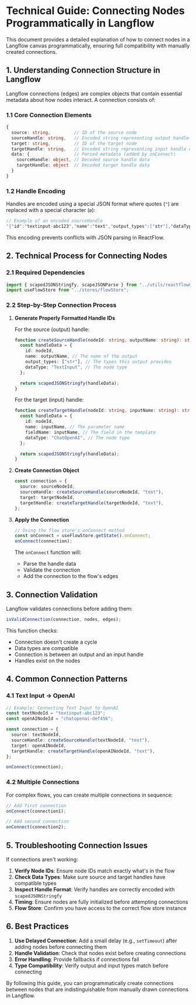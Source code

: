 # Technical Guide: Connecting Nodes Programmatically in Langflow

This document provides a detailed explanation of how to connect nodes in a Langflow canvas programmatically, ensuring full compatibility with manually created connections.

## 1. Understanding Connection Structure in Langflow

Langflow connections (edges) are complex objects that contain essential metadata about how nodes interact. A connection consists of:

### 1.1 Core Connection Elements

```typescript
{
  source: string,         // ID of the source node
  sourceHandle: string,   // Encoded string representing output handle data
  target: string,         // ID of the target node
  targetHandle: string,   // Encoded string representing input handle data
  data: {                 // Parsed metadata (added by onConnect)
    sourceHandle: object, // Decoded source handle data
    targetHandle: object  // Decoded target handle data
  }
}
```

### 1.2 Handle Encoding

Handles are encoded using a special JSON format where quotes (`"`) are replaced with a special character (`œ`):

```typescript
// Example of an encoded sourceHandle
"{"id":"textinput-abc123","name":"text","output_types":["str"],"dataType":"TextInput"}".replace(/"/g, "œ")
```

This encoding prevents conflicts with JSON parsing in ReactFlow.

## 2. Technical Process for Connecting Nodes

### 2.1 Required Dependencies

```typescript
import { scapedJSONStringfy, scapeJSONParse } from "../utils/reactflowUtils";
import useFlowStore from "../stores/flowStore";
```

### 2.2 Step-by-Step Connection Process

1. **Generate Properly Formatted Handle IDs**

   For the source (output) handle:

   ```typescript
   function createSourceHandle(nodeId: string, outputName: string): string {
     const handleData = {
       id: nodeId,
       name: outputName, // The name of the output
       output_types: ["str"], // The types this output provides
       dataType: "TextInput", // The node type
     };

     return scapedJSONStringfy(handleData);
   }
   ```

   For the target (input) handle:

   ```typescript
   function createTargetHandle(nodeId: string, inputName: string): string {
     const handleData = {
       id: nodeId,
       name: inputName, // The parameter name
       fieldName: inputName, // The field in the template
       dataType: "ChatOpenAI", // The node type
     };

     return scapedJSONStringfy(handleData);
   }
   ```

2. **Create Connection Object**

   ```typescript
   const connection = {
     source: sourceNodeId,
     sourceHandle: createSourceHandle(sourceNodeId, "text"),
     target: targetNodeId,
     targetHandle: createTargetHandle(targetNodeId, "text"),
   };
   ```

3. **Apply the Connection**

   ```typescript
   // Using the flow store's onConnect method
   const onConnect = useFlowStore.getState().onConnect;
   onConnect(connection);
   ```

   The `onConnect` function will:

   - Parse the handle data
   - Validate the connection
   - Add the connection to the flow's edges

## 3. Connection Validation

Langflow validates connections before adding them:

```typescript
isValidConnection(connection, nodes, edges);
```

This function checks:

- Connection doesn't create a cycle
- Data types are compatible
- Connection is between an output and an input handle
- Handles exist on the nodes

## 4. Common Connection Patterns

### 4.1 Text Input → OpenAI

```typescript
// Example: Connecting Text Input to OpenAI
const textNodeId = "textinput-abc123";
const openAINodeId = "chatopenai-def456";

const connection = {
  source: textNodeId,
  sourceHandle: createSourceHandle(textNodeId, "text"),
  target: openAINodeId,
  targetHandle: createTargetHandle(openAINodeId, "text"),
};

onConnect(connection);
```

### 4.2 Multiple Connections

For complex flows, you can create multiple connections in sequence:

```typescript
// Add first connection
onConnect(connection1);

// Add second connection
onConnect(connection2);
```

## 5. Troubleshooting Connection Issues

If connections aren't working:

1. **Verify Node IDs**: Ensure node IDs match exactly what's in the flow
2. **Check Data Types**: Make sure source and target handles have compatible types
3. **Inspect Handle Format**: Verify handles are correctly encoded with `scapedJSONStringfy`
4. **Timing**: Ensure nodes are fully initialized before attempting connections
5. **Flow Store**: Confirm you have access to the correct flow store instance

## 6. Best Practices

1. **Use Delayed Connection**: Add a small delay (e.g., `setTimeout`) after adding nodes before connecting them
2. **Handle Validation**: Check that nodes exist before creating connections
3. **Error Handling**: Provide fallbacks if connections fail
4. **Type Compatibility**: Verify output and input types match before connecting

By following this guide, you can programmatically create connections between nodes that are indistinguishable from manually drawn connections in Langflow.
